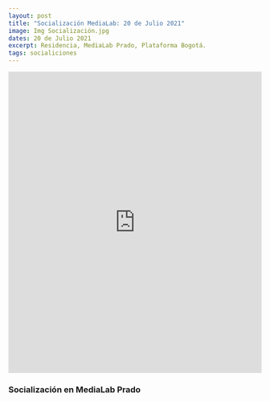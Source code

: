 ```yaml
---
layout: post
title: "Socialización MediaLab: 20 de Julio 2021"
image: Img Socialización.jpg
dates: 20 de Julio 2021
excerpt: Residencia, MediaLab Prado, Plataforma Bogotá.
tags: socialiciones
---
```


<iframe width="100%" height="600" src="https://www.youtube.com/embed/VIi9EJfObHY?controls=0" title="YouTube video player" frameborder="0" allow="accelerometer; autoplay; clipboard-write; encrypted-media; gyroscope; picture-in-picture" allowfullscreen></iframe>

### Socialización en MediaLab Prado
